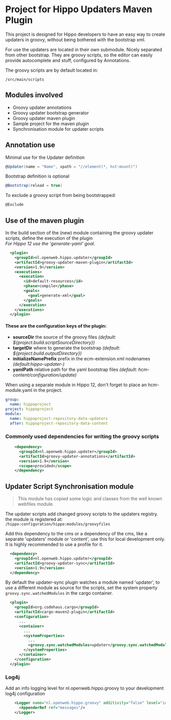 # Project for Hippo Updaters Maven Plugin
This project is designed for Hippo developers to have an easy way to create updaters in groovy, without being bothered with the bootstrap xml.

For use the updaters are located in their own submodule. Nicely separated from other bootstrap.
They are groovy scripts, so the editor can easily provide autocomplete and stuff, configured by Annotations.

The groovy scripts are by default located in:
```
/src/main/scripts
```
## Modules involved
* Groovy updater annotations
* Groovy updater bootstrap generator
* Groovy updater maven plugin
* Sample project for the maven plugin
* Synchronisation module for updater scripts

## Annotation use
Minimal use for the Updater definition
```groovy
@Updater(name = "Name", xpath = "//element(*, hst:mount)")
```
Bootstrap definition is optional 
```groovy
@Bootstrap(reload = true)
```
To exclude a groovy script from being bootstrapped:
```groovy
@Exclude
```
## Use of the maven plugin
In the build section of the (new) module containing the groovy updater scripts, define the execution of the plugin \
*For Hippo 12 use the *'generate-yaml'* goal.*
```xml
  <plugin>
    <groupId>nl.openweb.hippo.updater</groupId>
    <artifactId>groovy-updater-maven-plugin</artifactId>
    <version>1.9</version>
    <executions>
      <execution>
        <id>default-resources</id>
        <phase>compile</phase>
        <goals>
          <goal>generate-xml</goal>
        </goals>
      </execution>
    </executions>
  </plugin>
```

#### These are the configuration keys of the plugin:
* **sourceDir** the source of the groovy files  *(default: ${project.build.scriptSourceDirectory})*
* **targetDir**  where to generate the bootstrap *(default: ${project.build.outputDirectory})*      
* **initializeNamePrefix** prefix in the ecm-extension.xml nodenames *(default:hippo-updater-)*                                   
* **yamlPath** relative path for the yaml bootstrap files *(default: hcm-content/configuration/update)*

When using a separate module in Hippo 12, don't forget to place an hcm-module.yaml in the project.
```yaml
group:
  name: hippoproject
project: hippoproject
module: 
  name: hippoproject-repository-data-updaters
  after: hippoproject-repository-data-content
```
### Commonly used dependencies for writing the groovy scripts
```xml
    <dependency>
      <groupId>nl.openweb.hippo.updater</groupId>
      <artifactId>groovy-updater-annotations</artifactId>
      <version>1.9</version>
      <scope>provided</scope>
    </dependency>
```
## Updater Script Synchronisation module
> This module has copied some logic and classes from the well known webfiles module.
 
The updater scripts add changed groovy scripts to the updaters registry.
the module is registered at:
  `/hippo:configuration/hippo:modules/groovyfiles`

Add this dependency to the cms or a dependency of the cms, like a separate 'updaters' module or 'content', use this for local development only. \
It is highly recommended to use a profile for it.
```xml
  <dependency>
    <groupId>nl.openweb.hippo.updater</groupId>
    <artifactId>groovy-updater-sync</artifactId>
    <version>1.9</version>
  </dependency>
```
By default the updater-sync plugin watches a module named 'updater', to use a different module as source for the scripts, 
set the system property `groovy.sync.watchedModules` in the cargo container.
```xml
  <plugin>
    <groupId>org.codehaus.cargo</groupId>
    <artifactId>cargo-maven2-plugin</artifactId>
    <configuration>
      ...
      <container>
        ...
        <systemProperties>
          ...
          <groovy.sync.watchedModules>updater</groovy.sync.watchedModules>
        </systemProperties>
      </container>
    </configuration>
  </plugin>
```
### Log4j
Add an info logging level for nl.openweb.hippo.groovy to your development log4j configuration
```xml
    <Logger name="nl.openweb.hippo.groovy" additivity="false" level="info">
      <AppenderRef ref="messages"/>
    </Logger>
```